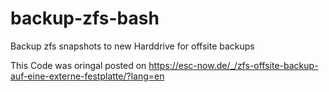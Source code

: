 # backup-zfs-bash
Backup zfs snapshots to new Harddrive for offsite backups

This Code was oringal posted on
https://esc-now.de/_/zfs-offsite-backup-auf-eine-externe-festplatte/?lang=en
